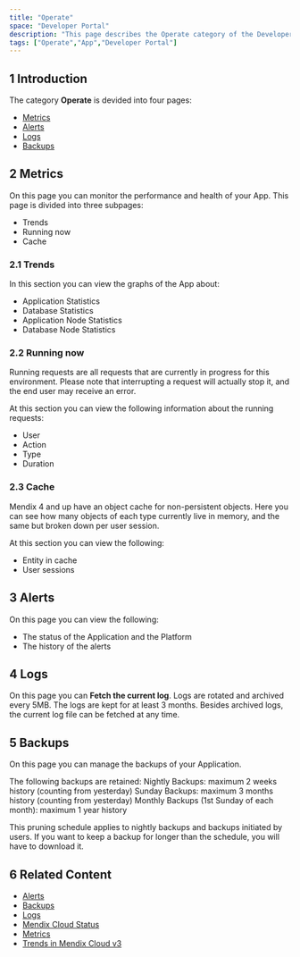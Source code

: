 ```yaml
---
title: "Operate"
space: "Developer Portal"
description: "This page describes the Operate category of the Developer Portal."
tags: ["Operate","App","Developer Portal"]
---
```


## 1 Introduction

The category **Operate** is devided into four pages:

*   [Metrics](/developerportal/operate/metrics)
*   [Alerts](/developerportal/operate/monitoring-application-health)
*   [Logs](/developerportal/operate/logs) 
*   [Backups](/developerportal/operate/backups)

## 2 Metrics

On this page you can monitor the performance and health of your App. This page is divided into three subpages:

*   Trends
*   Running now
*   Cache

### 2.1 Trends

In this section you can view the graphs of the App about:

*   Application Statistics 
*   Database Statistics
*   Application Node Statistics
*   Database Node Statistics

### 2.2 Running now

Running requests are all requests that are currently in progress for this environment. Please note that interrupting a request will actually stop it, and the end user may receive an error.

At this section you can view the following information about the running requests:

*   User
*   Action
*   Type
*   Duration

### 2.3 Cache

Mendix 4 and up have an object cache for non-persistent objects. Here you can see how many objects of each type currently live in memory, and the same but broken down per user session.

At this section you can view the following:

*   Entity in cache
*   User sessions


## 3 Alerts

On this page you can view the following:

*   The status of the Application and the Platform
*   The history of the alerts


## 4 Logs

On this page you can **Fetch the current log**. Logs are rotated and archived every 5MB. The logs are kept for at least 3 months. Besides archived logs, the current log file can be fetched at any time.


## 5 Backups 

On this page you can manage the backups of your Application. 

The following backups are retained:
Nightly Backups: maximum 2 weeks history (counting from yesterday)
Sunday Backups: maximum 3 months history (counting from yesterday)
Monthly Backups (1st Sunday of each month): maximum 1 year history

This pruning schedule applies to nightly backups and backups initiated by users. If you want to keep a backup for longer than the schedule, you will have to download it.


## 6 Related Content

*   [Alerts](/developerportal/operate/monitoring-application-health)
*   [Backups](/developerportal/operate/backups)
*   [Logs](/developerportal/operate/logs)
*   [Mendix Cloud Status](/developerportal/operate/mendix-cloud-status)
*   [Metrics](/developerportal/operate/metrics)
*   [Trends in Mendix Cloud v3](/developerportal/operate/trends)
